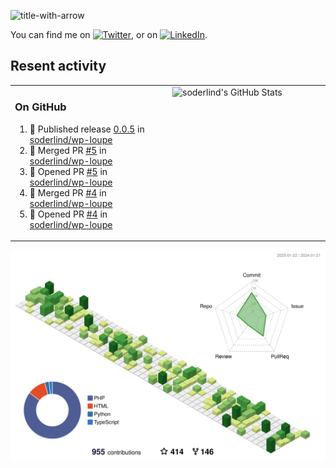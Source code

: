 
![title-with-arrow](https://github.com/soderlind/soderlind/assets/1649452/0f685042-97c3-46ba-b290-804d07f05370)


<!-- Actual text -->
You can find me on [![Twitter][1.2]][1], or on [![LinkedIn][2.2]][2].

<!-- Icons -->

[1.2]: http://i.imgur.com/wWzX9uB.png (twitter icon without padding)
[2.2]: https://raw.githubusercontent.com/MartinHeinz/MartinHeinz/master/linkedin-3-16.png (LinkedIn icon without padding)

<!-- Links to your social media accounts -->

[1]: https://twitter.com/soderlind
[2]: https://www.linkedin.com/in/soderlind/

## Resent activity

<table width="100%" border="0"><tr><td width="49%">

### On GitHub

<!--START_SECTION:activity-->
1. 🚀 Published release [0.0.5](https://github.com/soderlind/wp-loupe/releases/tag/0.0.5) in [soderlind/wp-loupe](https://github.com/soderlind/wp-loupe)
2. 🎉 Merged PR [#5](https://github.com/soderlind/wp-loupe/pull/5) in [soderlind/wp-loupe](https://github.com/soderlind/wp-loupe)
3. 💪 Opened PR [#5](https://github.com/soderlind/wp-loupe/pull/5) in [soderlind/wp-loupe](https://github.com/soderlind/wp-loupe)
4. 🎉 Merged PR [#4](https://github.com/soderlind/wp-loupe/pull/4) in [soderlind/wp-loupe](https://github.com/soderlind/wp-loupe)
5. 💪 Opened PR [#4](https://github.com/soderlind/wp-loupe/pull/4) in [soderlind/wp-loupe](https://github.com/soderlind/wp-loupe)
<!--END_SECTION:activity-->
  </td>
<td width="49%" valign="top">
  <img   alt="soderlind's GitHub Stats" src="https://awesome-github-stats.azurewebsites.net/user-stats/soderlind?cardType=level-alternate&Title=FFFFFF&Border=FFFFFF" />
</td></tr></table>


![](./profile-3d-contrib/profile-green-animate.svg)


